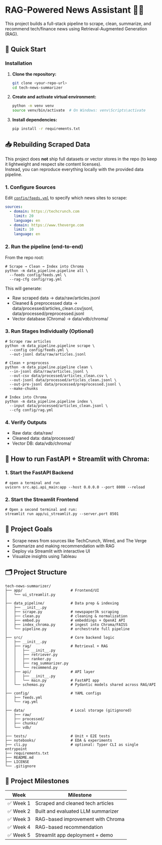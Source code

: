 # RAG-Powered News Assistant 🚀📰

This project builds a full-stack pipeline to scrape, clean, summarize, and recommend tech/finance news using Retrieval-Augmented Generation (RAG).

## 🚀 Quick Start

### Installation

1. **Clone the repository:**
   ```bash
   git clone <your-repo-url>
   cd tech-news-summarizer
   ```

2. **Create and activate virtual environment:**
   ```bash
   python -m venv venv
   source venv/bin/activate  # On Windows: venv\Scripts\activate
   ```

3. **Install dependencies:**
   ```bash
   pip install -r requirements.txt
   ```

## 📥 Rebuilding Scraped Data

This project does **not** ship full datasets or vector stores in the repo (to keep it lightweight and respect site content licenses).  
Instead, you can reproduce everything locally with the provided data pipeline.

### 1. Configure Sources
Edit [`config/feeds.yml`](config/feeds.yml) to specify which news sites to scrape:

```yaml
sources:
  - domain: https://techcrunch.com
    limit: 20
    language: en
  - domain: https://www.theverge.com
    limit: 10
    language: en
```

### 2. Run the pipeline (end-to-end)
From the repo root: 

```
# Scrape → Clean → Index into Chroma
python -m data_pipeline.pipeline all \
  --feeds config/feeds.yml \
  --rag-cfg config/rag.yml
```
This will generate:

- Raw scraped data → data/raw/articles.jsonl
- Cleaned & preprocessed data → data/processed/articles_clean.csv/jsonl, data/processed/preprocessed.jsonl
- Vector database (Chroma) → data/vdb/chroma/

### 3. Run Stages Individually (Optional)

```
# Scrape raw articles
python -m data_pipeline.pipeline scrape \
  --config config/feeds.yml \
  --out-jsonl data/raw/articles.jsonl

# Clean + preprocess
python -m data_pipeline.pipeline clean \
  --in-jsonl data/raw/articles.jsonl \
  --out-csv data/processed/articles_clean.csv \
  --out-jsonl data/processed/articles_clean.jsonl \
  --out-pre-jsonl data/processed/preprocessed.jsonl \
  --make-chunks

# Index into Chroma
python -m data_pipeline.pipeline index \
  --input data/processed/articles_clean.jsonl \
  --cfg config/rag.yml
```

### 4. Verify Outputs

- Raw data: data/raw/
- Cleaned data: data/processed/
- Vector DB: data/vdb/chroma/

## 🚀 How to run FastAPI + Streamlit with Chroma:

### 1. Start the FastAPI Backend
```
# open a terminal and run
uvicorn src.api.api_main:app --host 0.0.0.0 --port 8000 --reload
```

### 2. Start the Streamlit Frontend
```
# Open a second terminal and run:
streamlit run app/ui_streamlit.py --server.port 8501
```

## 📌 Project Goals
- Scrape news from sources like TechCrunch, Wired, and The Verge
- Summarize and making recommendation with RAG
- Deploy via Streamlit with interactive UI
- Visualize insights using Tableau

## 🗂️ Project Structure
```text
tech-news-summarizer/
├── app/                      # Frontend/UI
│   └── ui_streamlit.py
│
├── data_pipeline/            # Data prep & indexing
│   ├── __init__.py
│   ├── scrape.py             # newspaper3k scraping
│   ├── clean.py              # cleaning & normalization
│   ├── embed.py              # embeddings + OpenAI API
│   ├── index_chroma.py       # ingest into Chroma/FAISS
│   └── pipeline.py           # orchestrate full pipeline
│
├── src/                      # Core backend logic
│   ├── __init__.py
│   ├── rag/                  # Retrieval + RAG
│   │   ├── __init__.py
│   │   ├── retriever.py
│   │   ├── ranker.py
│   │   ├── rag_summarizer.py
│   │   └── recommend.py
│   ├── api/                  # API layer
│   │   ├── __init__.py
│   │   └── main.py           # FastAPI app
│   └── schemas.py            # Pydantic models shared across RAG/API
│
├── config/                   # YAML configs
│   ├── feeds.yml
│   └── rag.yml
│
├── data/                     # Local storage (gitignored)
│   ├── raw/
│   ├── processed/
│   ├── chunks/
│   └── vdb/
│
├── tests/                    # Unit + E2E tests
├── notebooks/                # EDA & experiments
├── cli.py                    # optional: Typer CLI as single entrypoint
├── requirements.txt
├── README.md
├── LICENSE
└── .gitignore

```

## 🚧 Project Milestones

| Week | Milestone |
|------|-----------|
| ✅ Week 1 | Scraped and cleaned tech articles |
| ✅ Week 2 | Built and evaluated LLM summarizer |
| ✅ Week 3 | RAG-based improvement with Chroma |
| ✅ Week 4 | RAG-based recommendation |
| ✅ Week 5 | Streamlit app deployment + demo |

